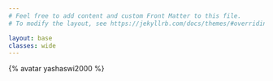 ```yaml
---
# Feel free to add content and custom Front Matter to this file.
# To modify the layout, see https://jekyllrb.com/docs/themes/#overriding-theme-defaults

layout: base
classes: wide
---
```


{% avatar yashaswi2000 %}
